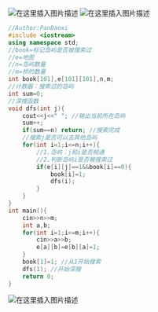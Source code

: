 ![在这里插入图片描述](https://pic.2ge.org/cdn/?url=https://img-blog.csdnimg.cn/76bc34f490584234b4aef3a1f909ca66.png?x-oss-process=image/watermark,type_ZHJvaWRzYW5zZmFsbGJhY2s,shadow_50,text_Q1NETiBA5r2Y6YGT54a5,size_20,color_FFFFFF,t_70,g_se,x_16)
![在这里插入图片描述](https://pic.2ge.org/cdn/?url=https://img-blog.csdnimg.cn/da7d30b7c63f4331add2197d9d988599.png?x-oss-process=image/watermark,type_ZHJvaWRzYW5zZmFsbGJhY2s,shadow_50,text_Q1NETiBA5r2Y6YGT54a5,size_20,color_FFFFFF,t_70,g_se,x_16)

```cpp
//Author:PanDaoxi
#include <iostream>
using namespace std;
//book=标记岛屿是否被搜索过
//e=地图
//n=岛屿数量
//m=桥的数量 
int book[101],e[101][101],n,m;
//计数器：搜索过的岛屿
int sum=0; 
//深搜函数
void dfs(int j){
	cout<<j<<" "; //输出当前所在岛屿 
	sum++;
	if(sum==n) return; //搜索完成 
	//搜索j是否可以去其他岛屿
	for(int i=1;i<=n;i++){
		//1.岛屿：j和i是否相通
		//2.判断岛屿i是否被搜索过
		if(e[i][j]==1&&book[i]==0){
			book[i]=1;
			dfs(i);
		} 
	} 
} 
int main(){
	cin>>n>>m;
	int a,b;
	for(int i=1;i<=m;i++){
		cin>>a>>b;
		e[a][b]=e[b][a]=1;
	}
	book[1]=1; //从1开始搜索
	dfs(1); //开始深搜 
	return 0;
} 
```

![在这里插入图片描述](https://pic.2ge.org/cdn/?url=https://img-blog.csdnimg.cn/c1eaf1c13e0a482691d8ab9896c97ac4.png?x-oss-process=image/watermark,type_ZHJvaWRzYW5zZmFsbGJhY2s,shadow_50,text_Q1NETiBA5r2Y6YGT54a5,size_20,color_FFFFFF,t_70,g_se,x_16)

